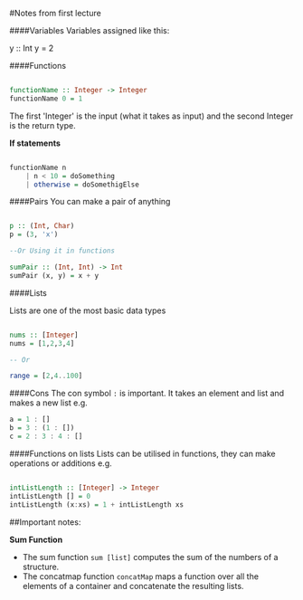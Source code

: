 #Notes from first lecture

####Variables
Variables assigned like this:

y :: Int
y = 2

####Functions

```haskell

functionName :: Integer -> Integer
functionName 0 = 1

```

The first 'Integer' is the input (what it takes as input) and the second
Integer is the return type.

**If statements**

```haskell

functionName n
    | n < 10 = doSomething
    | otherwise = doSomethigElse

```

####Pairs
You can make a pair of anything

```haskell

p :: (Int, Char)
p = (3, 'x')

--Or Using it in functions

sumPair :: (Int, Int) -> Int
sumPair (x, y) = x + y

```

####Lists

Lists are one of the most basic data types

```haskell

nums :: [Integer]
nums = [1,2,3,4]

-- Or 

range = [2,4..100]

```

####Cons
The con symbol ``:`` is important. It takes an element and list and makes a new list
e.g.

```haskell
a = 1 : []
b = 3 : (1 : [])
c = 2 : 3 : 4 : []

```

####Functions on lists
Lists can be utilised in functions, they can make operations or additions
e.g.

```haskell

intListLength :: [Integer] -> Integer
intListLength [] = 0
intListLength (x:xs) = 1 + intListLength xs

```

##Important notes:

**Sum Function**

* The sum function ``sum [list]`` computes the sum of the numbers of a structure.
* The concatmap function ``concatMap`` maps a function over all the elements of a container and concatenate the resulting lists.

